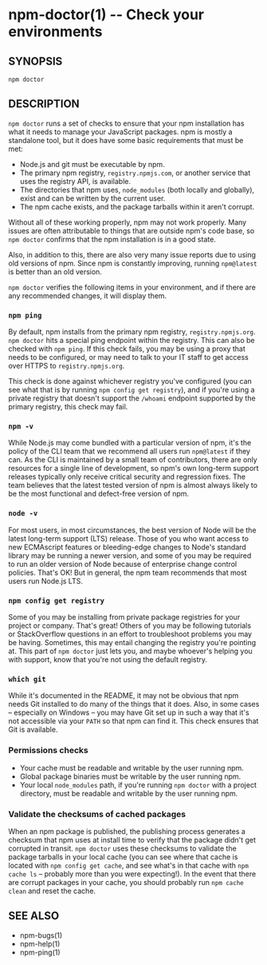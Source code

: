 npm-doctor(1) -- Check your environments
========================================================

## SYNOPSIS
```
npm doctor
```

## DESCRIPTION

`npm doctor` runs a set of checks to ensure that your npm installation has what it needs to manage your JavaScript packages. npm is mostly a standalone tool, but it does have some basic requirements that must be met:

- Node.js and git must be executable by npm.
- The primary npm registry, `registry.npmjs.com`, or another service that uses the registry API, is available.
- The directories that npm uses, `node_modules` (both locally and globally), exist and can be written by the current user.
- The npm cache exists, and the package tarballs within it aren't corrupt.

Without all of these working properly, npm may not work properly.  Many issues are often attributable to things that are outside npm's code base, so `npm doctor` confirms that the npm installation is in a good state.

Also, in addition to this, there are also very many issue reports due to using old versions of npm. Since npm is constantly improving, running `npm@latest` is better than an old version.

`npm doctor` verifies the following items in your environment, and if there are any recommended changes, it will display them.

### `npm ping`

By default, npm installs from the primary npm registry, `registry.npmjs.org`. `npm doctor` hits a special ping endpoint within the registry. This can also be checked with `npm ping`. If this check fails, you may be using a proxy that needs to be configured, or may need to talk to your IT staff to get access over HTTPS to `registry.npmjs.org`.

This check is done against whichever registry you've configured (you can see what that is by running `npm config get registry`), and if you're using a private registry that doesn't support the `/whoami` endpoint supported by the primary registry, this check may fail.

### `npm -v`

While Node.js may come bundled with a particular version of npm, it's the policy of the CLI team that we recommend all users run `npm@latest` if they can. As the CLI is maintained by a small team of contributors, there are only resources for a single line of development, so npm's own long-term support releases typically only receive critical security and regression fixes. The team believes that the latest tested version of npm is almost always likely to be the most functional and defect-free version of npm.

### `node -v`

For most users, in most circumstances, the best version of Node will be the latest long-term support (LTS) release. Those of you who want access to new ECMAscript features or bleeding-edge changes to Node's standard library may be running a newer version, and some of you may be required to run an older version of Node because of enterprise change control policies. That's OK! But in general, the npm team recommends that most users run Node.js LTS.

### `npm config get registry`

Some of you may be installing from private package registries for your project or company. That's great! Others of you may be following tutorials or StackOverflow questions in an effort to troubleshoot problems you may be having. Sometimes, this may entail changing the registry you're pointing at. This part of `npm doctor` just lets you, and maybe whoever's helping you with support, know that you're not using the default registry.

### `which git`

While it's documented in the README, it may not be obvious that npm needs Git installed to do many of the things that it does. Also, in some cases – especially on Windows – you may have Git set up in such a way that it's not accessible via your `PATH` so that npm can find it. This check ensures that Git is available.

### Permissions checks

* Your cache must be readable and writable by the user running npm.
* Global package binaries must be writable by the user running npm.
* Your local `node_modules` path, if you're running `npm doctor` with a project directory, must be readable and writable by the user running npm.

### Validate the checksums of cached packages

When an npm package is published, the publishing process generates a checksum that npm uses at install time to verify that the package didn't get corrupted in transit. `npm doctor` uses these checksums to validate the package tarballs in your local cache (you can see where that cache is located with `npm config get cache`, and see what's in that cache with `npm cache ls` – probably more than you were expecting!). In the event that there are corrupt packages in your cache, you should probably run `npm cache clean` and reset the cache.

## SEE ALSO
* npm-bugs(1)
* npm-help(1)
* npm-ping(1)
